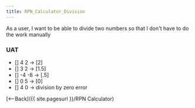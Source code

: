 ```yaml
---
title: RPN_Calculator_Division
---
```

As a user, I want to be able to divide two numbers so that I don't have to do the work manually

### UAT
* [] 4 <enter> 2 <divide> -> [2]
* [] 3 <enter> 2 <divide> -> [1.5]
* [] -4 <enter> -8 <divide> -> [.5]
* [] 0 <enter> 5 <divide> -> [0]
* [] 4 <enter> 0 <divide> -> division by zero error

[<--Back]({{ site.pagesurl }}/RPN Calculator)